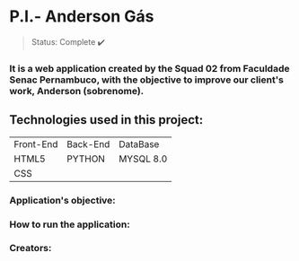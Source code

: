 # P.I.- Anderson Gás

>Status: Complete ✔️


### It is a web application created by the Squad 02 from Faculdade Senac Pernambuco, with the objective to improve our client's work, Anderson (sobrenome). 


## Technologies used in this project: 
<table>
  <tr>
     <td>Front-End</td>
    <td>Back-End</td>
    <td>DataBase</td>
  </tr>
  <tr>
    <td>HTML5</td>
     <td>PYTHON</td>
    <td>MYSQL 8.0</td>
  </tr>
    <tr>
      <td>CSS</td>
  </tr>
</table>



### Application's objective:

### How to run the application:


### Creators:


